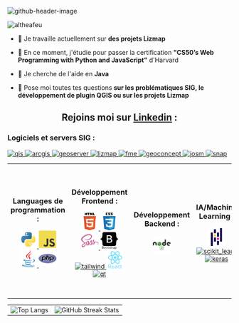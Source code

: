 ![github-header-image](https://github.com/altheaFeu/altheaFeu/assets/123597411/89dbfb48-d876-40d7-9452-46744ffc5cde)

<p align="left"> <img src="https://komarev.com/ghpvc/?username=altheafeu&label=Profile%20views&color=0e75b6&style=flat" alt="altheafeu" /> </p>

- 🔭 Je travaille actuellement sur **des projets Lizmap**

- 🌱 En ce moment, j'étudie pour passer la certification **"CS50’s Web Programming with Python and JavaScript"** d'Harvard

- 🤝 Je cherche de l'aide en **Java**

- 💬 Pose moi toutes tes questions **sur les problématiques SIG, le développement de plugin QGIS ou sur les projets Lizmap**

<div align="center">
<h2 align="center">Rejoins moi sur <a href="https://www.linkedin.com/in/althéa-feuillet-81b7b717b/" target="blank">Linkedin</a> :</h3>
</div>

<h3 align="left">Logiciels et servers SIG :</h3>
<p align="left">
  <a href="https://www.qgis.org/fr/site/" target="_blank" rel="noreferrer"> <img src="https://www.qgis.org/fr/_images/main_logo.png" alt="qis" width="80" height="40"/> </a> 
  <a href="https://www.arcgis.com/index.html" target="_blank" rel="noreferrer"> <img src="https://upload.wikimedia.org/wikipedia/commons/thumb/d/df/ArcGIS_logo.png/640px-ArcGIS_logo.png" alt="arcgis" width="40" height="40"/> </a> 
  <a href="https://geoserver.org/" target="_blank" rel="noreferrer"> <img src="https://incom.tomsk.ru/upload/iblock/183/18321267d96e5472247a0d4ffd079ed5.png" alt="geoserver" width="40" height="40"/> </a> 
  <a href="https://www.lizmap.com/" target="_blank" rel="noreferrer"> <img src="https://www.3liz.com/images/logo-lizmap.png" alt="lizmap" width="40" height="40"/> </a> 
  <a href="https://www.veremes.com/produits/fme/fme-form" target="_blank" rel="noreferrer"> <img src="https://www.geonov.fr/fig/actualites/fme-logo-2023-min.png" alt="fme" width="80" height="40"/> </a> 
  <a href="https://fr.geoconcept.com/" target="_blank" rel="noreferrer"> <img src="https://fr.geoconcept.com/sites/all/themes/geoevo/assets/images/logo.png" alt="geoconcept" width="120" height="40"/> </a> 
  <a href="https://josm.openstreetmap.de/" target="_blank" rel="noreferrer"> <img src="https://josm.openstreetmap.de/logo.png" alt="josm" width="40" height="40"/> </a> 
  <a href="https://step.esa.int/main/download/snap-download/" target="_blank" rel="noreferrer"> <img src="https://eo4society.esa.int/wp-content/uploads/2018/11/SNAP_icon.jpg" alt="snap" width="40" height="40"/> </a> 
</p>

<div align="center">
<table border-spacing = "15px">
<tr>
<td>

<h3 align="center">Languages de programmation :</h3>

<p align="center">
  <a href="https://www.python.org" target="_blank" rel="noreferrer"> <img src="https://raw.githubusercontent.com/devicons/devicon/master/icons/python/python-original.svg" alt="python" width="40" height="40"/> </a> 
   <a href="https://developer.mozilla.org/en-US/docs/Web/JavaScript" target="_blank" rel="noreferrer"> <img src="https://raw.githubusercontent.com/devicons/devicon/master/icons/javascript/javascript-original.svg" alt="javascript" width="40" height="40"/> </a> 
  <a href="https://www.java.com" target="_blank" rel="noreferrer"> <img src="https://raw.githubusercontent.com/devicons/devicon/master/icons/java/java-original.svg" alt="java" width="40" height="40"/> </a>
  <a href="https://www.php.net" target="_blank" rel="noreferrer"> <img src="https://raw.githubusercontent.com/devicons/devicon/master/icons/php/php-original.svg" alt="php" width="40" height="40"/> </a>
</p>

</td>

<td>
<h3 align="center">Développement Frontend :</h3>
<p align="center">
  <a href="https://www.w3.org/html/" target="_blank" rel="noreferrer"> <img src="https://raw.githubusercontent.com/devicons/devicon/master/icons/html5/html5-original-wordmark.svg" alt="html5" width="40" height="40"/> </a> 
  <a href="https://www.w3schools.com/css/" target="_blank" rel="noreferrer"> <img src="https://raw.githubusercontent.com/devicons/devicon/master/icons/css3/css3-original-wordmark.svg" alt="css3" width="40" height="40"/> </a> 
  <a href="https://sass-lang.com" target="_blank" rel="noreferrer"> <img src="https://raw.githubusercontent.com/devicons/devicon/master/icons/sass/sass-original.svg" alt="sass" width="40" height="40"/> </a>
<a href="https://getbootstrap.com" target="_blank" rel="noreferrer"> <img src="https://raw.githubusercontent.com/devicons/devicon/master/icons/bootstrap/bootstrap-plain-wordmark.svg" alt="bootstrap" width="40" height="40"/> </a>
  <a href="https://tailwindcss.com/" target="_blank" rel="noreferrer"> <img src="https://www.vectorlogo.zone/logos/tailwindcss/tailwindcss-icon.svg" alt="tailwind" width="40" height="40"/> </a>
<a href="https://reactjs.org/" target="_blank" rel="noreferrer"> <img src="https://raw.githubusercontent.com/devicons/devicon/master/icons/react/react-original-wordmark.svg" alt="react" width="40" height="40"/> </a>
  <a href="https://www.qt.io/" target="_blank" rel="noreferrer"> <img src="https://upload.wikimedia.org/wikipedia/commons/0/0b/Qt_logo_2016.svg" alt="qt" width="40" height="40"/> </a> 
</p>
</td>

<td>
<h3 align="center">Développement Backend :</h3>
<p align="center"><a href="https://nodejs.org" target="_blank" rel="noreferrer"> <img src="https://raw.githubusercontent.com/devicons/devicon/master/icons/nodejs/nodejs-original-wordmark.svg" alt="nodejs" width="40" height="40"/> </a> </p>
</td>

<td>
<h3 align="center">IA/Machine Learning :</h3>
<p align="center">
  <a href="https://pandas.pydata.org/" target="_blank" rel="noreferrer"> <img src="https://raw.githubusercontent.com/devicons/devicon/2ae2a900d2f041da66e950e4d48052658d850630/icons/pandas/pandas-original.svg" alt="pandas" width="40" height="40"/> </a> 
  <a href="https://scikit-learn.org/" target="_blank" rel="noreferrer"> <img src="https://upload.wikimedia.org/wikipedia/commons/0/05/Scikit_learn_logo_small.svg" alt="scikit_learn" width="40" height="40"/> </a> 
  <a href="https://keras.io/" target="_blank" rel="noreferrer"> <img src="https://cdn.jsdelivr.net/gh/devicons/devicon@latest/icons/keras/keras-original.svg" alt="keras" width="40" height="40"/> </a> 
</p>
</td>

<td>
<h3 align="center">Base de donnée :</h3>
<p align="center">
  <a href="https://www.mysql.com/" target="_blank" rel="noreferrer"> <img src="https://raw.githubusercontent.com/devicons/devicon/master/icons/mysql/mysql-original-wordmark.svg" alt="mysql" width="40" height="40"/> </a> 
  <a href="https://www.postgresql.org" target="_blank" rel="noreferrer"> <img src="https://raw.githubusercontent.com/devicons/devicon/master/icons/postgresql/postgresql-original-wordmark.svg" alt="postgresql" width="40" height="40"/> </a> 
  <a href="https://postgis.net/" target="_blank" rel="noreferrer"> <img src="https://upload.wikimedia.org/wikipedia/en/6/60/PostGIS_logo.png" alt="postgis" width="40" height="40"/> </a> 
  <a href="https://dbeaver.io/" target="_blank" rel="noreferrer"> <img src="https://raw.githubusercontent.com/devicons/devicon/master/icons/dbeaver/dbeaver-original.svg" alt="dbeaver" width="40" height="40"/> </a> 
</p>
</td>

<td>
<h3 align="center">Devops :</h3>
<p align="center">
  <a href="https://www.docker.com/" target="_blank" rel="noreferrer"> <img src="https://raw.githubusercontent.com/devicons/devicon/master/icons/docker/docker-original-wordmark.svg" alt="docker" width="40" height="40"/> </a> 
</p>
</td>

<td>
<h3 align="center">Framework :</h3>
<p align="center">
<a href="https://www.djangoproject.com/" target="_blank" rel="noreferrer"> <img src="https://cdn.worldvectorlogo.com/logos/django.svg" alt="django" width="40" height="40"/> </a> 
  </p>
</td>
<td>
<h3 align="center">Scrapping et test :</h3>
<p align="center">
  <a href="https://www.selenium.dev" target="_blank" rel="noreferrer"> <img src="https://raw.githubusercontent.com/detain/svg-logos/780f25886640cef088af994181646db2f6b1a3f8/svg/selenium-logo.svg" alt="selenium" width="40" height="40"/> </a>
  <a href="https://scrapy.org/" target="_blank" rel="noreferrer"> <img src="https://assets-global.website-files.com/5ef9c22a12deafc90caa105e/60268ff695ab55592ddf4373_LJ_Gsz28_400x400%20(1).png" alt="scrapy" width="40" height="40"/> </a> 
  <a href="https://docs.pytest.org/en/8.0.x/" target="_blank" rel="noreferrer"> <img src="https://docs.pytest.org/en/8.0.x/_static/pytest_logo_curves.svg" alt="pytest" width="40" height="40"/> </a> 
</p>
</td>
<td>
<h3 align="center">UNIX/GIT :</h3>
<p align="center">
  <a href="https://www.linux.org/" target="_blank" rel="noreferrer"> <img src="https://raw.githubusercontent.com/devicons/devicon/master/icons/linux/linux-original.svg" alt="linux" width="40" height="40"/> </a> 
<a href="https://www.gnu.org/software/bash/" target="_blank" rel="noreferrer"> <img src="https://www.vectorlogo.zone/logos/gnu_bash/gnu_bash-icon.svg" alt="bash" width="40" height="40"/> </a>   
</p>
</td>
<td>
<h3 align="center">Autres logiciels :</h3>
<p align="center">
  <a href="https://git-scm.com/" target="_blank" rel="noreferrer"> <img src="https://www.vectorlogo.zone/logos/git-scm/git-scm-icon.svg" alt="git" width="40" height="40"/> </a> 
  <a href="https://www.adobe.com/in/products/illustrator.html" target="_blank" rel="noreferrer"> <img src="https://www.vectorlogo.zone/logos/adobe_illustrator/adobe_illustrator-icon.svg" alt="illustrator" width="40" height="40"/> </a> 
</p>
      </td>
    </tr>
  </table>
</div>

<div align="center">
  <table>
    <tr>
      <td>
       <img src="https://github-readme-stats.vercel.app/api/top-langs/?username=altheafeu&layout=compact" alt="Top Langs" />
      </td>
      <td>
        <img src="https://github-readme-streak-stats.herokuapp.com/?user=altheafeu" alt="GitHub Streak Stats" />
      </td>
    </tr>
  </table>
</div>


